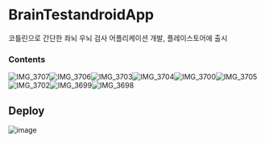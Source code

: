 # BrainTestandroidApp
코틀린으로 간단한 좌뇌 우뇌 검사 어플리케이션 개발, 플레이스토어에 출시

### Contents
![IMG_3707](https://user-images.githubusercontent.com/66197538/200162554-2d14ed39-2bdd-4e38-9486-3df44254edcc.JPG)![IMG_3706](https://user-images.githubusercontent.com/66197538/200162468-f9962075-560f-4f39-847e-9d1ff9978003.JPG)![IMG_3703](https://user-images.githubusercontent.com/66197538/200162471-d6439192-e579-4f59-b6f0-6af3632921d2.JPG)![IMG_3704](https://user-images.githubusercontent.com/66197538/200162473-dd4972c8-ff53-4377-bb33-9108a3697baf.JPG)![IMG_3700](https://user-images.githubusercontent.com/66197538/200162479-254de7c6-85e3-46f5-a3a1-5a59fe14aca2.JPG)![IMG_3705](https://user-images.githubusercontent.com/66197538/200162484-aa3f4d8a-d42b-49c1-831f-3d1d8e61beb8.JPG)![IMG_3702](https://user-images.githubusercontent.com/66197538/200162486-d66b89fe-6b7a-4c16-8fec-16cc98203d4c.JPG)![IMG_3699](https://user-images.githubusercontent.com/66197538/200162490-11f221f4-74aa-4215-9bb3-ba65beb5c02f.JPG)![IMG_3698](https://user-images.githubusercontent.com/66197538/200162492-a8ac6883-29a9-44bd-abcb-7d54fee89c88.JPG)

## Deploy 
![image](https://user-images.githubusercontent.com/66197538/200162385-696e8d1c-9468-4c53-a0a9-fcafdb43c940.jpeg)
